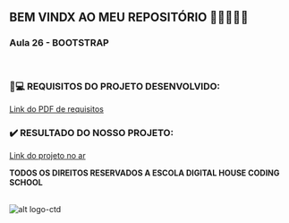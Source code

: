 ## BEM VINDX AO MEU REPOSITÓRIO 👩‍💻👩‍💻✨

### __Aula 26 -  BOOTSTRAP__

<br>


### 📃💻 REQUISITOS DO PROJETO DESENVOLVIDO: 
[Link do PDF de requisitos](https://github.com/soareslil/ctd-1bi-frontend1-a26-bootstrap/blob/main/%5BMesa%20de%20Trabalho%5D%20Aula%2026.pdf)

### ✔️ RESULTADO DO NOSSO PROJETO:  
[Link do projeto no ar](https://soareslil.github.io/ctd-1bi-frontend1-a26-bootstrap/) 


__TODOS OS DIREITOS RESERVADOS A ESCOLA DIGITAL HOUSE CODING SCHOOL__
<br> <br>

![alt logo-ctd](https://vidadeempresa.com.br/wp-content/uploads/2021/02/curso.png)
